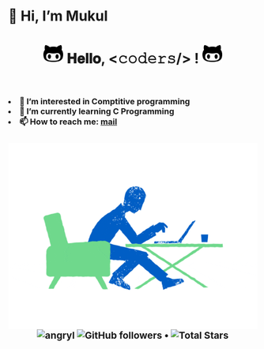 <h1>👋 Hi, I’m Mukul<h1/>
 <h1 align="center">
  <a target="_blank">
    <img src="https://github.com/muKul0099/muKul0099/blob/main/25471.png" width="40px" style="max-width:100%;">
  </a>
  𝐇𝐞𝐥𝐥𝐨, &lt;𝚌𝚘𝚍𝚎𝚛𝚜/&gt; !
  <a target="_blank">
    <img src="https://github.com/muKul0099/muKul0099/blob/main/25471.png" width="40px" />
  </a>
</h1>
<br/>
  <h3>
<li>👀 I’m interested in Comptitive programming<l/>
<li>🌱 I’m currently learning C Programming<l/>
<li>📫 How to reach me:  <a href="mailto: mukuldeep63@gmail.com">mail</a><l/>
<h3/>
 
 
 


 <img src="https://github.com/muKul0099/muKul0099/blob/main/peopleworking.gif" align=right>
 
 
 
 <p align="center">  
  <img src="https://komarev.com/ghpvc/?username=angryl" alt="angryl" />
  <img alt="GitHub followers" src="https://img.shields.io/github/followers/angryl?label=Followers&style=social"> •   
  <img src="https://img.shields.io/github/stars/angryl?label=Stars" alt="Total Stars">
</p>



<br/>

<!---
muKul0099/muKul0099 is a ✨ special ✨ repository because its `README.md` (this file) appears on your GitHub profile.
You can click the Preview link to take a look at your changes.
--->
